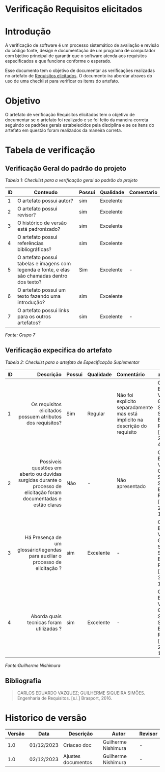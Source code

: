 # Verificação Requisitos elicitados

# Introdução
A verificação de software é um processo sistemático de avaliação e revisão do código fonte, design e documentação de um programa de computador com bjetivo principal de garantir que o software atenda aos requisitos especificados e que funcione conforme o esperado. 

Esse documento tem o objetivo de documentar as verificações realizadas no artefato de [Requisitos elicitados](https://requisitos-de-software.github.io/2023.2-DETRAN/2_elicita%C3%A7%C3%A3o/requisitos_elicitados/). O documento ira abordar atraves do uso de uma checklist para verificar os items do artefato.

# Objetivo

O artefato de verificação Requisitos elicitados tem o objetivo de documentar se o artefato foi realizado e se foi feito da maneira correta seguindo os padrões gerais estabelecidos pela disciplina e se os itens do artefato em questão foram realizados da maneira correta.

# Tabela de verificação

## Verificação Geral do padrão do projeto

*Tabela 1: Checklist para a verificação geral do padrão do projeto*

| ID  | Conteudo                                                                                       | Possui | Qualidade  | Comentario                                  |
| --- | ---------------------------------------------------------------------------------------------- | ------ | ---------- | ------------------------------------------- |
| 1   | O artefato possui autor?                                                                       | sim    | Excelente  |                                             |
| 2   | O artefato possui revisor?                                                                     | sim    | Excelente  |                                             |
| 3   | O histórico de versão está padronizado?                                                        | sim    | Excelente  |                                             |
| 4   | O artefato possui referências bibliográficas?                                                  | sim    | Excelente  |                                             |
| 5   | O artefato possui tabelas e imagens com legenda e fonte, e elas são chamadas dentro dos texto? | Sim    | Excelente | - |
| 6   | O artefato possui um texto fazendo uma introdução?                                             | sim    |   Excelente         |                                             |
| 7   | O artefato possui links para os outros artefatos?                                              | sim    |    Excelente        | -         |


*Fonte: Grupo 7*

## Verificação expecifica do artefato

*Tabela 2: Checklist para o artefato de Especificação Suplementar*

| ID  |                                                                                              Descrição | Possui | Qualidade  | Comentário                                                          | :referencia | :imagem |
| --- | -----------------------------------------------------------------------------------------------------: | ------ | ---------- | :------------------------------------------------------------------ | :---------- | :------ |
| 1   |                                                         Os requisitos elicitados possuem atributos dos requisitos? | Sim    |     Regular    |     Não foi explicito separadamente mas está implicito na descrição do requisito     |  CARLOS EDUARDO VAZQUEZ; GUILHERME SIQUEIRA SIMÕES. Engenharia de Requisitos. [s.l.] Brasport, 2016.,pagina1 47       |![image](https://github.com/Requisitos-de-Software/2023.2-DETRAN/assets/78215376/cb6d0bde-fb1e-4132-9ec8-bdaa0c3fc82f)|
| 2  |                                                       Possiveis questões em aberto ou duvidas surgidas durante o processo de elicitação foram documentadas e estão claras | Não    |     -   |    Não apresentado   |  CARLOS EDUARDO VAZQUEZ; GUILHERME SIQUEIRA SIMÕES. Engenharia de Requisitos. [s.l.] Brasport, 2016.Pagina 145       |![image](https://github.com/Requisitos-de-Software/2023.2-DETRAN/assets/78215376/2a190332-c005-4e90-b617-dea51e15268a)|
| 3   |                                  Há Presença de um glossário/legendas para auxiliar o processo de elicitação ? | sim    | Excelente           | -                                                                   |  CARLOS EDUARDO VAZQUEZ; GUILHERME SIQUEIRA SIMÕES. Engenharia de Requisitos. [s.l.] Brasport, 2016.Pagina 149         | ![image](https://github.com/Requisitos-de-Software/2023.2-DETRAN/assets/78215376/616efb37-e18b-4af0-8769-93948a6c6262)|
|4   |                                       Aborda quais tecnicas foram utilizadas ? | sim    | Excelente           | -                                                                   | CARLOS EDUARDO VAZQUEZ; GUILHERME SIQUEIRA SIMÕES. Engenharia de Requisitos. [s.l.] Brasport, 2016.Pagina 149             | ![image](https://github.com/Requisitos-de-Software/2023.2-DETRAN/assets/78215376/988203eb-f0cd-4068-a980-47bdc63bef6e)|



*Fonte:Guilherme Nishimura*

## Bibliografia

> CARLOS EDUARDO VAZQUEZ; GUILHERME SIQUEIRA SIMÕES. Engenharia de Requisitos. [s.l.] Brasport, 2016. 


# Historico de versão

| Versão | Data       | Descrição   | Autor              | Revisor    |
| ------ | ---------- | ----------- | ------------------ | ---------- |
| 1.0    | 01/12/2023 | Criacao doc | Guilherme Nishimura | - |
| 1.0    | 02/12/2023 |Ajustes documentos | Guilherme Nishimura | - |
